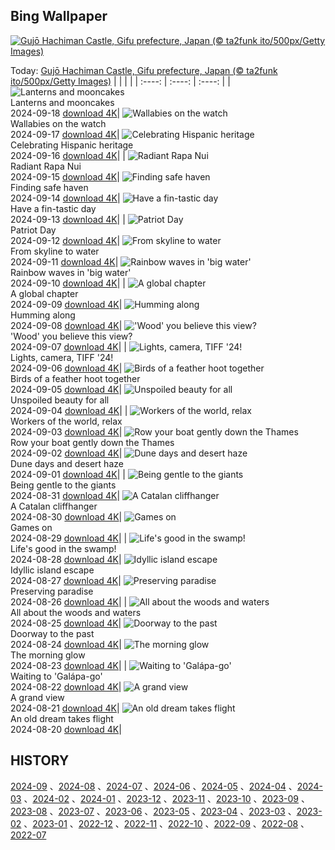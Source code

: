 ## Bing Wallpaper
[![Gujō Hachiman Castle, Gifu prefecture, Japan (© ta2funk ito/500px/Getty Images)](https://cn.bing.com/th?id=OHR.GujoHachiman_EN-US5502837623_UHD.jpg&w=1000)](https://cn.bing.com/th?id=OHR.GujoHachiman_EN-US5502837623_UHD.jpg&pid=hp&w=3840&h=2160&rs=1&c=4)

Today: [Gujō Hachiman Castle, Gifu prefecture, Japan (© ta2funk ito/500px/Getty Images)](https://cn.bing.com/th?id=OHR.GujoHachiman_EN-US5502837623_UHD.jpg&pid=hp&w=3840&h=2160&rs=1&c=4)
  |      |      |      |
| :----: | :----: | :----: |
| ![Lanterns and mooncakes](https://cn.bing.com/th?id=OHR.MidAutumnSingapore_EN-US5283310908_UHD.jpg&pid=hp&w=384&h=216&rs=1&c=4) <br/> Lanterns and mooncakes <br/> 2024-09-18  [download 4K](https://cn.bing.com/th?id=OHR.MidAutumnSingapore_EN-US5283310908_UHD.jpg&pid=hp&w=3840&h=2160&rs=1&c=4)| ![Wallabies on the watch](https://cn.bing.com/th?id=OHR.SunriseWallabies_EN-US5210230008_UHD.jpg&pid=hp&w=384&h=216&rs=1&c=4) <br/> Wallabies on the watch <br/> 2024-09-17  [download 4K](https://cn.bing.com/th?id=OHR.SunriseWallabies_EN-US5210230008_UHD.jpg&pid=hp&w=3840&h=2160&rs=1&c=4)| ![Celebrating Hispanic heritage](https://cn.bing.com/th?id=OHR.BalboaPark_EN-US5050015037_UHD.jpg&pid=hp&w=384&h=216&rs=1&c=4) <br/> Celebrating Hispanic heritage <br/> 2024-09-16  [download 4K](https://cn.bing.com/th?id=OHR.BalboaPark_EN-US5050015037_UHD.jpg&pid=hp&w=3840&h=2160&rs=1&c=4)|
| ![Radiant Rapa Nui](https://cn.bing.com/th?id=OHR.RapaNuiSunrise_EN-US4872610843_UHD.jpg&pid=hp&w=384&h=216&rs=1&c=4) <br/> Radiant Rapa Nui <br/> 2024-09-15  [download 4K](https://cn.bing.com/th?id=OHR.RapaNuiSunrise_EN-US4872610843_UHD.jpg&pid=hp&w=3840&h=2160&rs=1&c=4)| ![Finding safe haven](https://cn.bing.com/th?id=OHR.PointReyes_EN-US4731803211_UHD.jpg&pid=hp&w=384&h=216&rs=1&c=4) <br/> Finding safe haven <br/> 2024-09-14  [download 4K](https://cn.bing.com/th?id=OHR.PointReyes_EN-US4731803211_UHD.jpg&pid=hp&w=3840&h=2160&rs=1&c=4)| ![Have a fin-tastic day](https://cn.bing.com/th?id=OHR.DolphinReunion_EN-US4598756391_UHD.jpg&pid=hp&w=384&h=216&rs=1&c=4) <br/> Have a fin-tastic day <br/> 2024-09-13  [download 4K](https://cn.bing.com/th?id=OHR.DolphinReunion_EN-US4598756391_UHD.jpg&pid=hp&w=3840&h=2160&rs=1&c=4)|
| ![Patriot Day](https://cn.bing.com/th?id=OHR.ManhattanMemorial_EN-US4528393468_UHD.jpg&pid=hp&w=384&h=216&rs=1&c=4) <br/> Patriot Day <br/> 2024-09-12  [download 4K](https://cn.bing.com/th?id=OHR.ManhattanMemorial_EN-US4528393468_UHD.jpg&pid=hp&w=3840&h=2160&rs=1&c=4)| ![From skyline to water](https://cn.bing.com/th?id=OHR.BridgeLisbon_EN-US4458392664_UHD.jpg&pid=hp&w=384&h=216&rs=1&c=4) <br/> From skyline to water <br/> 2024-09-11  [download 4K](https://cn.bing.com/th?id=OHR.BridgeLisbon_EN-US4458392664_UHD.jpg&pid=hp&w=3840&h=2160&rs=1&c=4)| ![Rainbow waves in 'big water'](https://cn.bing.com/th?id=OHR.IguazuRainbow_EN-US4361499337_UHD.jpg&pid=hp&w=384&h=216&rs=1&c=4) <br/> Rainbow waves in 'big water' <br/> 2024-09-10  [download 4K](https://cn.bing.com/th?id=OHR.IguazuRainbow_EN-US4361499337_UHD.jpg&pid=hp&w=3840&h=2160&rs=1&c=4)|
| ![A global chapter](https://cn.bing.com/th?id=OHR.StockholmLibrary_EN-US4140921886_UHD.jpg&pid=hp&w=384&h=216&rs=1&c=4) <br/> A global chapter <br/> 2024-09-09  [download 4K](https://cn.bing.com/th?id=OHR.StockholmLibrary_EN-US4140921886_UHD.jpg&pid=hp&w=3840&h=2160&rs=1&c=4)| ![Humming along](https://cn.bing.com/th?id=OHR.SantaCruzHummer_EN-US4047958707_UHD.jpg&pid=hp&w=384&h=216&rs=1&c=4) <br/> Humming along <br/> 2024-09-08  [download 4K](https://cn.bing.com/th?id=OHR.SantaCruzHummer_EN-US4047958707_UHD.jpg&pid=hp&w=3840&h=2160&rs=1&c=4)| !['Wood' you believe this view?](https://cn.bing.com/th?id=OHR.GlenariffPark_EN-US3914128007_UHD.jpg&pid=hp&w=384&h=216&rs=1&c=4) <br/> 'Wood' you believe this view? <br/> 2024-09-07  [download 4K](https://cn.bing.com/th?id=OHR.GlenariffPark_EN-US3914128007_UHD.jpg&pid=hp&w=3840&h=2160&rs=1&c=4)|
| ![Lights, camera, TIFF '24!](https://cn.bing.com/th?id=OHR.TIFF2024_EN-US9586964456_UHD.jpg&pid=hp&w=384&h=216&rs=1&c=4) <br/> Lights, camera, TIFF '24! <br/> 2024-09-06  [download 4K](https://cn.bing.com/th?id=OHR.TIFF2024_EN-US9586964456_UHD.jpg&pid=hp&w=3840&h=2160&rs=1&c=4)| ![Birds of a feather hoot together](https://cn.bing.com/th?id=OHR.DuskyOwls_EN-US9845705930_UHD.jpg&pid=hp&w=384&h=216&rs=1&c=4) <br/> Birds of a feather hoot together <br/> 2024-09-05  [download 4K](https://cn.bing.com/th?id=OHR.DuskyOwls_EN-US9845705930_UHD.jpg&pid=hp&w=3840&h=2160&rs=1&c=4)| ![Unspoiled beauty for all](https://cn.bing.com/th?id=OHR.AlpineLakes_EN-US9676616320_UHD.jpg&pid=hp&w=384&h=216&rs=1&c=4) <br/> Unspoiled beauty for all <br/> 2024-09-04  [download 4K](https://cn.bing.com/th?id=OHR.AlpineLakes_EN-US9676616320_UHD.jpg&pid=hp&w=3840&h=2160&rs=1&c=4)|
| ![Workers of the world, relax](https://cn.bing.com/th?id=OHR.KansasMural_EN-US9504361321_UHD.jpg&pid=hp&w=384&h=216&rs=1&c=4) <br/> Workers of the world, relax <br/> 2024-09-03  [download 4K](https://cn.bing.com/th?id=OHR.KansasMural_EN-US9504361321_UHD.jpg&pid=hp&w=3840&h=2160&rs=1&c=4)| ![Row your boat gently down the Thames](https://cn.bing.com/th?id=OHR.ThamesLondon_EN-US9385705885_UHD.jpg&pid=hp&w=384&h=216&rs=1&c=4) <br/> Row your boat gently down the Thames <br/> 2024-09-02  [download 4K](https://cn.bing.com/th?id=OHR.ThamesLondon_EN-US9385705885_UHD.jpg&pid=hp&w=3840&h=2160&rs=1&c=4)| ![Dune days and desert haze](https://cn.bing.com/th?id=OHR.DjanetAlgeria_EN-US9175224323_UHD.jpg&pid=hp&w=384&h=216&rs=1&c=4) <br/> Dune days and desert haze <br/> 2024-09-01  [download 4K](https://cn.bing.com/th?id=OHR.DjanetAlgeria_EN-US9175224323_UHD.jpg&pid=hp&w=3840&h=2160&rs=1&c=4)|
| ![Being gentle to the giants](https://cn.bing.com/th?id=OHR.WhaleSharkDay_EN-US8979838463_UHD.jpg&pid=hp&w=384&h=216&rs=1&c=4) <br/> Being gentle to the giants <br/> 2024-08-31  [download 4K](https://cn.bing.com/th?id=OHR.WhaleSharkDay_EN-US8979838463_UHD.jpg&pid=hp&w=3840&h=2160&rs=1&c=4)| ![A Catalan cliffhanger](https://cn.bing.com/th?id=OHR.CastellfollitSpain_EN-US8880313790_UHD.jpg&pid=hp&w=384&h=216&rs=1&c=4) <br/> A Catalan cliffhanger <br/> 2024-08-30  [download 4K](https://cn.bing.com/th?id=OHR.CastellfollitSpain_EN-US8880313790_UHD.jpg&pid=hp&w=3840&h=2160&rs=1&c=4)| ![Games on](https://cn.bing.com/th?id=OHR.ParalympicsParis_EN-US0355511969_UHD.jpg&pid=hp&w=384&h=216&rs=1&c=4) <br/> Games on <br/> 2024-08-29  [download 4K](https://cn.bing.com/th?id=OHR.ParalympicsParis_EN-US0355511969_UHD.jpg&pid=hp&w=3840&h=2160&rs=1&c=4)|
| ![Life's good in the swamp!](https://cn.bing.com/th?id=OHR.YoungCaiman_EN-US8572688559_UHD.jpg&pid=hp&w=384&h=216&rs=1&c=4) <br/> Life's good in the swamp! <br/> 2024-08-28  [download 4K](https://cn.bing.com/th?id=OHR.YoungCaiman_EN-US8572688559_UHD.jpg&pid=hp&w=3840&h=2160&rs=1&c=4)| ![Idyllic island escape](https://cn.bing.com/th?id=OHR.PalmyraAtoll_EN-US8399787979_UHD.jpg&pid=hp&w=384&h=216&rs=1&c=4) <br/> Idyllic island escape <br/> 2024-08-27  [download 4K](https://cn.bing.com/th?id=OHR.PalmyraAtoll_EN-US8399787979_UHD.jpg&pid=hp&w=3840&h=2160&rs=1&c=4)| ![Preserving paradise](https://cn.bing.com/th?id=OHR.SwiftcurrentLake_EN-US8272209593_UHD.jpg&pid=hp&w=384&h=216&rs=1&c=4) <br/> Preserving paradise <br/> 2024-08-26  [download 4K](https://cn.bing.com/th?id=OHR.SwiftcurrentLake_EN-US8272209593_UHD.jpg&pid=hp&w=3840&h=2160&rs=1&c=4)|
| ![All about the woods and waters](https://cn.bing.com/th?id=OHR.KatahdinWoods_EN-US8182768375_UHD.jpg&pid=hp&w=384&h=216&rs=1&c=4) <br/> All about the woods and waters <br/> 2024-08-25  [download 4K](https://cn.bing.com/th?id=OHR.KatahdinWoods_EN-US8182768375_UHD.jpg&pid=hp&w=3840&h=2160&rs=1&c=4)| ![Doorway to the past](https://cn.bing.com/th?id=OHR.PrasatPhanom_EN-US7990643175_UHD.jpg&pid=hp&w=384&h=216&rs=1&c=4) <br/> Doorway to the past <br/> 2024-08-24  [download 4K](https://cn.bing.com/th?id=OHR.PrasatPhanom_EN-US7990643175_UHD.jpg&pid=hp&w=3840&h=2160&rs=1&c=4)| ![The morning glow](https://cn.bing.com/th?id=OHR.OceanCityMD_EN-US1389904046_UHD.jpg&pid=hp&w=384&h=216&rs=1&c=4) <br/> The morning glow <br/> 2024-08-23  [download 4K](https://cn.bing.com/th?id=OHR.OceanCityMD_EN-US1389904046_UHD.jpg&pid=hp&w=3840&h=2160&rs=1&c=4)|
| ![Waiting to 'Galápa-go'](https://cn.bing.com/th?id=OHR.NazcaBooby_EN-US0971401791_UHD.jpg&pid=hp&w=384&h=216&rs=1&c=4) <br/> Waiting to 'Galápa-go' <br/> 2024-08-22  [download 4K](https://cn.bing.com/th?id=OHR.NazcaBooby_EN-US0971401791_UHD.jpg&pid=hp&w=3840&h=2160&rs=1&c=4)| ![A grand view](https://cn.bing.com/th?id=OHR.TetonSunrise_EN-US0849252457_UHD.jpg&pid=hp&w=384&h=216&rs=1&c=4) <br/> A grand view <br/> 2024-08-21  [download 4K](https://cn.bing.com/th?id=OHR.TetonSunrise_EN-US0849252457_UHD.jpg&pid=hp&w=3840&h=2160&rs=1&c=4)| ![An old dream takes flight](https://cn.bing.com/th?id=OHR.FlightMuseum_EN-US0151236175_UHD.jpg&pid=hp&w=384&h=216&rs=1&c=4) <br/> An old dream takes flight <br/> 2024-08-20  [download 4K](https://cn.bing.com/th?id=OHR.FlightMuseum_EN-US0151236175_UHD.jpg&pid=hp&w=3840&h=2160&rs=1&c=4)|

  
  ## HISTORY
  [2024-09](https://github.com/Underglaze-Blue/bingwallpaper/tree/main/archive/2024-09/) 、[2024-08](https://github.com/Underglaze-Blue/bingwallpaper/tree/main/archive/2024-08/) 、[2024-07](https://github.com/Underglaze-Blue/bingwallpaper/tree/main/archive/2024-07/) 、[2024-06](https://github.com/Underglaze-Blue/bingwallpaper/tree/main/archive/2024-06/) 、[2024-05](https://github.com/Underglaze-Blue/bingwallpaper/tree/main/archive/2024-05/) 、[2024-04](https://github.com/Underglaze-Blue/bingwallpaper/tree/main/archive/2024-04/) 、[2024-03](https://github.com/Underglaze-Blue/bingwallpaper/tree/main/archive/2024-03/) 、[2024-02](https://github.com/Underglaze-Blue/bingwallpaper/tree/main/archive/2024-02/) 、[2024-01](https://github.com/Underglaze-Blue/bingwallpaper/tree/main/archive/2024-01/) 、[2023-12](https://github.com/Underglaze-Blue/bingwallpaper/tree/main/archive/2023-12/) 、[2023-11](https://github.com/Underglaze-Blue/bingwallpaper/tree/main/archive/2023-11/) 、[2023-10](https://github.com/Underglaze-Blue/bingwallpaper/tree/main/archive/2023-10/) 、[2023-09](https://github.com/Underglaze-Blue/bingwallpaper/tree/main/archive/2023-09/) 、[2023-08](https://github.com/Underglaze-Blue/bingwallpaper/tree/main/archive/2023-08/) 、[2023-07](https://github.com/Underglaze-Blue/bingwallpaper/tree/main/archive/2023-07/) 、[2023-06](https://github.com/Underglaze-Blue/bingwallpaper/tree/main/archive/2023-06/) 、[2023-05](https://github.com/Underglaze-Blue/bingwallpaper/tree/main/archive/2023-05/) 、[2023-04](https://github.com/Underglaze-Blue/bingwallpaper/tree/main/archive/2023-04/) 、[2023-03](https://github.com/Underglaze-Blue/bingwallpaper/tree/main/archive/2023-03/) 、[2023-02](https://github.com/Underglaze-Blue/bingwallpaper/tree/main/archive/2023-02/) 、[2023-01](https://github.com/Underglaze-Blue/bingwallpaper/tree/main/archive/2023-01/) 、[2022-12](https://github.com/Underglaze-Blue/bingwallpaper/tree/main/archive/2022-12/) 、[2022-11](https://github.com/Underglaze-Blue/bingwallpaper/tree/main/archive/2022-11/) 、[2022-10](https://github.com/Underglaze-Blue/bingwallpaper/tree/main/archive/2022-10/) 、[2022-09](https://github.com/Underglaze-Blue/bingwallpaper/tree/main/archive/2022-09/) 、[2022-08](https://github.com/Underglaze-Blue/bingwallpaper/tree/main/archive/2022-08/) 、[2022-07](https://github.com/Underglaze-Blue/bingwallpaper/tree/main/archive/2022-07/) 